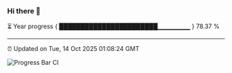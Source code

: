 ### Hi there 👋

⏳ Year progress { ███████████████████████▁▁▁▁▁▁▁ } 78.37 %

---

⏰ Updated on Tue, 14 Oct 2025 01:08:24 GMT

![Progress Bar CI](https://github.com/liununu/liununu/workflows/Progress%20Bar%20CI/badge.svg)
